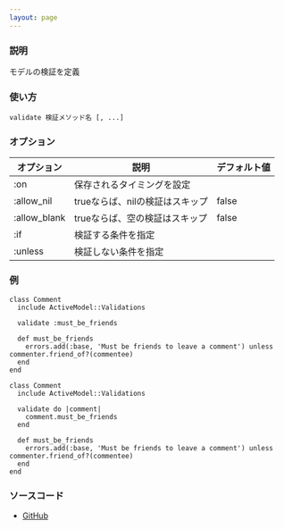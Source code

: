 ```yaml
---
layout: page
---
```

### 説明
モデルの検証を定義

### 使い方
    validate 検証メソッド名 [, ...]

### オプション

オプション     | 説明                        | デフォルト値
------------ | --------------------------- | -----
:on          | 保存されるタイミングを設定      |
:allow_nil   | trueならば、nilの検証はスキップ | false
:allow_blank | trueならば、空の検証はスキップ   | false
:if          | 検証する条件を指定             |
:unless      | 検証しない条件を指定            |

### 例
    class Comment
      include ActiveModel::Validations

      validate :must_be_friends

      def must_be_friends
        errors.add(:base, 'Must be friends to leave a comment') unless commenter.friend_of?(commentee)
      end
    end

    class Comment
      include ActiveModel::Validations

      validate do |comment|
        comment.must_be_friends
      end

      def must_be_friends
        errors.add(:base, 'Must be friends to leave a comment') unless commenter.friend_of?(commentee)
      end
    end

### ソースコード
* [GitHub]()